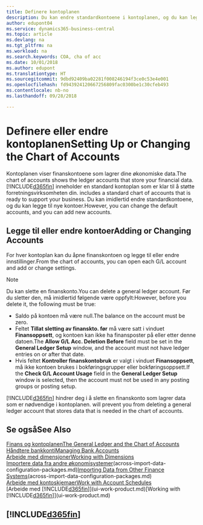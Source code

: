 ```yaml
---
title: Definere kontoplanen
description: Du kan endre standardkontoene i kontoplanen, og du kan legge til nye kontoer.
author: edupont04
ms.service: dynamics365-business-central
ms.topic: article
ms.devlang: na
ms.tgt_pltfrm: na
ms.workload: na
ms.search.keywords: COA, cha of acc
ms.date: 10/01/2018
ms.author: edupont
ms.translationtype: HT
ms.sourcegitcommit: 9dbd92409ba02281f008246194f3ce0c53e4e001
ms.openlocfilehash: fd943924120667256809fac0300be1c30cfeb493
ms.contentlocale: nb-no
ms.lasthandoff: 09/28/2018

---
```

# <a name="setting-up-or-changing-the-chart-of-accounts"></a><span data-ttu-id="0d38c-103">Definere eller endre kontoplanen</span><span class="sxs-lookup"><span data-stu-id="0d38c-103">Setting Up or Changing the Chart of Accounts</span></span>
<span data-ttu-id="0d38c-104">Kontoplanen viser finanskontoene som lagrer dine økonomiske data.</span><span class="sxs-lookup"><span data-stu-id="0d38c-104">The chart of accounts shows the ledger accounts that store your financial data.</span></span> [!INCLUDE[d365fin](includes/d365fin_md.md)] <span data-ttu-id="0d38c-105">inneholder en standard kontoplan som er klar til å støtte forretningsvirksomheten din.</span><span class="sxs-lookup"><span data-stu-id="0d38c-105"> includes a standard chart of accounts that is ready to support your business.</span></span>
<span data-ttu-id="0d38c-106">Du kan imidlertid endre standardkontoene, og du kan legge til nye kontoer.</span><span class="sxs-lookup"><span data-stu-id="0d38c-106">However, you can change the default accounts, and you can add new accounts.</span></span>  

## <a name="adding-or-changing-accounts"></a><span data-ttu-id="0d38c-107">Legge til eller endre kontoer</span><span class="sxs-lookup"><span data-stu-id="0d38c-107">Adding or Changing Accounts</span></span>
<span data-ttu-id="0d38c-108">For hver kontoplan kan du åpne finanskontoen og legge til eller endre innstillinger.</span><span class="sxs-lookup"><span data-stu-id="0d38c-108">From the chart of accounts, you can open each G/L account and add or change settings.</span></span>

> [!NOTE]  
>   <span data-ttu-id="0d38c-109">Du kan slette en finanskonto.</span><span class="sxs-lookup"><span data-stu-id="0d38c-109">You can delete a general ledger account.</span></span> <span data-ttu-id="0d38c-110">Før du sletter den, må imidlertid følgende være oppfylt:</span><span class="sxs-lookup"><span data-stu-id="0d38c-110">However, before you delete it, the following must be true:</span></span>  

* <span data-ttu-id="0d38c-111">Saldo på kontoen må være null.</span><span class="sxs-lookup"><span data-stu-id="0d38c-111">The balance on the account must be zero.</span></span>  
* <span data-ttu-id="0d38c-112">Feltet **Tillat sletting av finanskto. før** må være satt i vinduet **Finansoppsett**, og kontoen kan ikke ha finansposter på eller etter denne datoen.</span><span class="sxs-lookup"><span data-stu-id="0d38c-112">The **Allow G/L Acc. Deletion Before** field must be set in the **General Ledger Setup** window, and the account must not have ledger entries on or after that date.</span></span>  
* <span data-ttu-id="0d38c-113">Hvis feltet **Kontroller finanskontobruk** er valgt i vinduet **Finansoppsett**, må ikke kontoen brukes i bokføringsgrupper eller bokføringsoppsett.</span><span class="sxs-lookup"><span data-stu-id="0d38c-113">If the **Check G/L Account Usage** field in the **General Ledger Setup** window is selected, then the account must not be used in any posting groups or posting setup.</span></span>  

[!INCLUDE[d365fin](includes/d365fin_md.md)] <span data-ttu-id="0d38c-114">hindrer deg i å slette en finanskonto som lagrer data som er nødvendige i kontoplanen.</span><span class="sxs-lookup"><span data-stu-id="0d38c-114"> will prevent you from deleting a general ledger account that stores data that is needed in the chart of accounts.</span></span>  

## <a name="see-also"></a><span data-ttu-id="0d38c-115">Se også</span><span class="sxs-lookup"><span data-stu-id="0d38c-115">See Also</span></span>
[<span data-ttu-id="0d38c-116">Finans og kontoplanen</span><span class="sxs-lookup"><span data-stu-id="0d38c-116">The General Ledger and the Chart of Accounts</span></span>](finance-general-ledger.md)  
[<span data-ttu-id="0d38c-117">Håndtere bankkonti</span><span class="sxs-lookup"><span data-stu-id="0d38c-117">Managing Bank Accounts</span></span>](bank-manage-bank-accounts.md)  
[<span data-ttu-id="0d38c-118">Arbeide med dimensjoner</span><span class="sxs-lookup"><span data-stu-id="0d38c-118">Working with Dimensions</span></span>](finance-dimensions.md)  
<span data-ttu-id="0d38c-119">[Importere data fra andre økonomisystemer](across-import-data-configuration-packages.md)(across-import-data-configuration-packages.md)</span><span class="sxs-lookup"><span data-stu-id="0d38c-119">[Importing Data from Other Finance Systems](across-import-data-configuration-packages.md)(across-import-data-configuration-packages.md)</span></span>  
[<span data-ttu-id="0d38c-120">Arbeide med kontoskjemaer</span><span class="sxs-lookup"><span data-stu-id="0d38c-120">Work with Account Schedules</span></span>](bi-how-work-account-schedule.md)  
<span data-ttu-id="0d38c-121">[Arbeide med [!INCLUDE[d365fin](includes/d365fin_md.md)]](ui-work-product.md)</span><span class="sxs-lookup"><span data-stu-id="0d38c-121">[Working with [!INCLUDE[d365fin](includes/d365fin_md.md)]](ui-work-product.md)</span></span>  

## [!INCLUDE[d365fin](includes/free_trial_md.md)]

